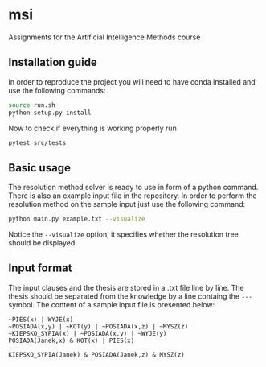 # msi
Assignments for the Artificial Intelligence Methods course

## Installation guide

In order to reproduce the project you will need to have conda installed and use the following commands:
```bash
source run.sh
python setup.py install
```

Now to check if everything is working properly run
```bash
pytest src/tests
```

## Basic usage

The resolution method solver is ready to use in form of a python command. There is also an example input file in the repository. In order to perform the resolution method on the sample input just use the following command:

```bash
python main.py example.txt --visualize
```

Notice the `--visualize` option, it specifies whether the resolution tree should be displayed.

## Input format

The input clauses and the thesis are stored in a .txt file line by line. The thesis should be separated from the knowledge by a line containg the `---` symbol. The content of a sample input file is presented below:

```
~PIES(x) | WYJE(x)
~POSIADA(x,y) | ~KOT(y) | ~POSIADA(x,z) | ~MYSZ(z)
~KIEPSKO_SYPIA(x) | ~POSIADA(x,y) | ~WYJE(y)
POSIADA(Janek,x) & KOT(x) | PIES(x)
---
KIEPSKO_SYPIA(Janek) & POSIADA(Janek,z) & MYSZ(z)
```
